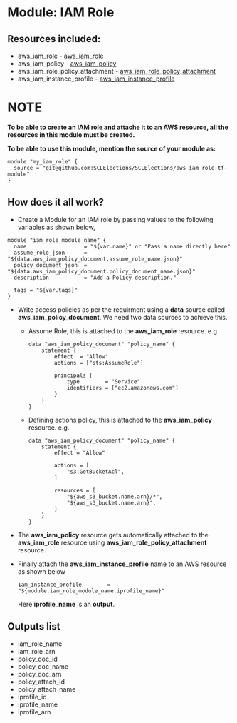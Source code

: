# Module: IAM Role

## Resources included:

* aws_iam_role - [aws_iam_role](https://www.terraform.io/docs/providers/aws/r/iam_role.html)
* aws_iam_policy - [aws_iam_policy](https://www.terraform.io/docs/providers/aws/r/iam_policy.html)
* aws_iam_role_policy_attachment - [aws_iam_role_policy_attachment](https://www.terraform.io/docs/providers/aws/r/iam_policy_attachment.html)
* aws_iam_instance_profile - [aws_iam_instance_profile](https://www.terraform.io/docs/providers/aws/r/iam_instance_profile.html)


# NOTE

**To be able to create an IAM role and attache it to an AWS resource, all the resources in this module must be created.**

**To be able to use this module, mention the source of your module as:**
```
module "my_iam_role" {
  source = "git@github.com:SCLElections/SCLElections/aws_iam_role-tf-module"
}

```

## How does it all work?

* Create a Module for an IAM role by passing values to the following variables as shown below,

```
module "iam_role_module_name" {
  name                  = "${var.name}" or "Pass a name directly here"
  assume_role_json      = "${data.aws_iam_policy_document.assume_role_name.json}"
  policy_document_json  = "${data.aws_iam_policy_document.policy_document_name.json}"
  description           = "Add a Policy description."

  tags = "${var.tags}"
}
```

* Write access policies as per the requirment using a **data** source called **aws_iam_policy_document**. We need two data sources to achieve this.
  - Assume Role, this is attached to the **aws_iam_role** resource. e.g.
    ```
    data "aws_iam_policy_document" "policy_name" {
  		statement {
    		effect  = "Allow"
    		actions = ["sts:AssumeRole"]

    		principals {
      			type        = "Service"
      			identifiers = ["ec2.amazonaws.com"]
    		}
  		}
	}
	```
  - Defining actions policy, this is attached to the **aws_iam_policy** resource. e.g.
    ```
    data "aws_iam_policy_document" "policy_name" {
  		statement {
    		effect = "Allow"

    		actions = [
      			"s3:GetBucketAcl",
    		]

    		resources = [
      			"${aws_s3_bucket.name.arn}/*",
      			"${aws_s3_bucket.name.arn}",
    		]
  		}
	}
	```

* The **aws_iam_policy** resource gets automatically attached to the **aws_iam_role** resource using **aws_iam_role_policy_attachment** resource.

* Finally attach the **aws_iam_instance_profile** name to an AWS resource as shown below
  ```
  iam_instance_profile        = "${module.iam_role_module_name.iprofile_name}"
  ```
  Here **iprofile_name** is an **output**.

## Outputs list

* iam_role_name
* iam_role_arn
* policy_doc_id
* policy_doc_name
* policy_doc_arn
* policy_attach_id
* policy_attach_name
* iprofile_id
* iprofile_name
* iprofile_arn